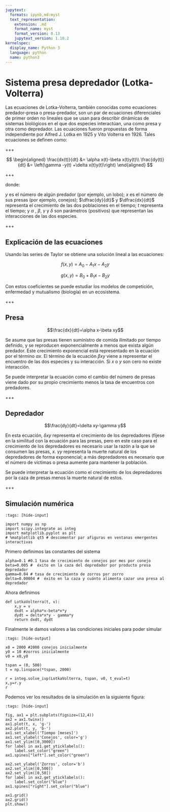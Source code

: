 ```yaml
---
jupytext:
  formats: ipynb,md:myst
  text_representation:
    extension: .md
    format_name: myst
    format_version: 0.13
    jupytext_version: 1.10.2
kernelspec:
  display_name: Python 3
  language: python
  name: python3
---
```


# Sistema presa depredador (Lotka-Volterra)

Las ecuaciones de Lotka-Volterra, también conocidas como ecuaciones predador-presa o presa-predador, son un par de ecuaciones diferenciales de primer orden no lineales que se usan para describir dinámicas de sistemas biológicos en el que dos especies interactúan, una como presa y otra como depredador. Las ecuaciones fueron propuestas de forma independiente por Alfred J. Lotka en 1925 y Vito Volterra en 1926. Tales ecuaciones se definen como:

+++

$$
\begin{aligned}
\frac{dx(t)}{dt} &= 
\alpha  x(t)-\beta x(t)y(t)\\
\frac{dy(t)}{dt} &= \left(\gamma -y(t) +\delta x(t)y(t)\right)
\end{aligned}
$$

+++

donde:

$y$ es el número de algún predador (por ejemplo, un lobo);
$x$ es el número de sus presas (por ejemplo, conejos);
$\dfrac{dy}{dt}$ y $\dfrac{dx}{dt}$ representa el crecimiento de las dos poblaciones en el tiempo;
$t$ representa el tiempo; y $\alpha$ , $\beta$, $\gamma$ y $\delta$ son parámetros (positivos) que representan las interacciones de las dos especies.

+++

## Explicación de las ecuaciones

Usando las series de Taylor se obtiene una solución lineal a las ecuaciones:

$$f(x,y)=A_{0}-A_{1}x-A_{2}y$$ 

$$g(x,y)=B_{0}+B_{1}x-B_{2}y$$

Con estos coeficientes se puede estudiar los modelos de competición, enfermedad y mutualismo (biología) en un ecosistema.

+++

## Presa
$$\frac{dx}{dt}=\alpha x-\beta xy$$

Se asume que las presas tienen suministro de comida ilimitado por tiempo definido, y se reproducen exponencialmente a menos que exista algún predador. Este crecimiento exponencial está representado en la ecuación por el término $\alpha x$. El término de la ecuación $\beta xy$ viene a representar el encuentro de las dos especies y su interacción. Si $x$ o $y$ son cero no existe interacción.

Se puede interpretar la ecuación como el cambio del número de presas viene dado por su propio crecimiento menos la tasa de encuentros con predadores.

+++

## Depredador
$$\frac{dy}{dt}=\delta xy-\gamma y$$

En esta ecuación, $\delta xy$ representa el crecimiento de los depredadores (fíjese en la similitud con la ecuación para las presas, pero en este caso para el crecimiento de los depredadores es necesario usar la razón a la que se consumen las presas, $x$. $\gamma y$ representa la muerte natural de los depredadores de forma exponencial; a más depredadores es necesario que el número de víctimas o presa aumente para mantener la población.

Se puede interpretar la ecuación como el crecimiento de los depredadores por la caza de presas menos la muerte natural de estos.

+++

## Simulación numérica

```{code-cell} ipython3
:tags: [hide-input]

import numpy as np
import scipy.integrate as integ
import matplotlib.pyplot as plt
# %matplotlib qt5 # descomentar par afiguras en ventanas emergentes interactivas
```

Primero definimos las constantes del sistema

```{code-cell} ipython3
alpha=0.1 #0.1 tasa de crecimiento de conejos por mes por conejo
beta=0.005 #  éxito en la caza del depredador por producto presa depredador
gamma=0.04 # tasa de crecimiento de zorros por zorro
delta=0.00004 #  éxito en la caza y cuánto alimenta cazar una presa al depredador
```

Ahora definimos

```{code-cell} ipython3
def LotkaVolterra(t, v):
    x,y = v
    dxdt = alpha*x-beta*x*y
    dydt = delta*x*y - gamma*y
    return dxdt, dydt
```

Finalmente le damos valores a las condiciones iniciales para poder simular

```{code-cell} ipython3
:tags: [hide-output]

x0 = 2000 #2000 conejos inicialmente
y0 = 10 #zorros inicialmente
v0 = x0,y0

tspan = (0, 500)
t = np.linspace(*tspan, 2000)

r = integ.solve_ivp(LotkaVolterra, tspan, v0, t_eval=t)
x,y=r.y
r
```

Podemos ver los resultados de la simulación en la siguiente figura:

```{code-cell} ipython3
:tags: [hide-input]

fig, ax1 = plt.subplots(figsize=(12,4))
ax2 = ax1.twinx()
ax1.plot(t, x, 'g-')
ax2.plot(t, y, 'b-')
ax1.set_xlabel('Tiempo [meses]')
ax1.set_ylabel('Conejos', color='g')
ax1.set_ylim([0,3000])
for label in ax1.get_yticklabels():
    label.set_color("green")
ax1.spines["left"].set_color("green")

ax2.set_ylabel('Zorros', color='b')
ax2.set_xlim([0,500])
ax2.set_ylim([0,50])
for label in ax2.get_yticklabels():
    label.set_color("blue")
ax1.spines["right"].set_color("blue")

ax1.grid()
ax2.grid()
plt.show()
```

```{code-cell} ipython3

```
